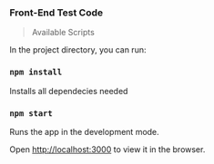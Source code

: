 ### Front-End Test Code

> Available Scripts

In the project directory, you can run:

### `npm install`

Installs all dependecies needed

### `npm start`

Runs the app in the development mode.<br />

Open [http://localhost:3000](http://localhost:3000) to view it in the browser.

